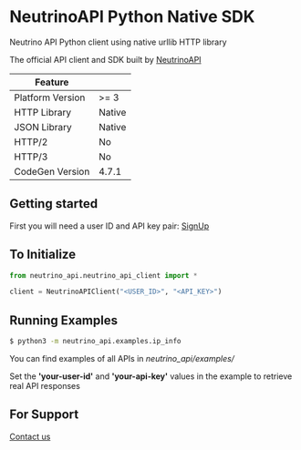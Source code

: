# NeutrinoAPI Python Native SDK

Neutrino API Python client using native urllib HTTP library

The official API client and SDK built by [NeutrinoAPI](https://www.neutrinoapi.com/)

| Feature          |        |
|------------------|--------|
| Platform Version | >= 3   |
| HTTP Library     | Native |
| JSON Library     | Native |
| HTTP/2           | No     |
| HTTP/3           | No     |
| CodeGen Version  | 4.7.1  |

## Getting started

First you will need a user ID and API key pair: [SignUp](https://www.neutrinoapi.com/signup/)

## To Initialize 
```python
from neutrino_api.neutrino_api_client import *

client = NeutrinoAPIClient("<USER_ID>", "<API_KEY>")
```

## Running Examples

```sh
$ python3 -m neutrino_api.examples.ip_info
```
You can find examples of all APIs in _neutrino_api/examples/_

Set the __'your-user-id'__ and __'your-api-key'__ values in the example to retrieve real API responses

## For Support 
[Contact us](https://www.neutrinoapi.com/contact-us/)
